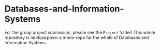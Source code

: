 # Databases-and-Information-Systems

For the group project submission, please see the `Project` folder! This whole repository is multipurpose: a mono-repo for the whole of Databases and Information Systems.
